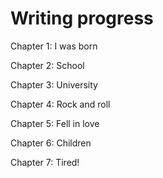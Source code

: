 Writing progress
================

Chapter 1: I was born

Chapter 2: School

Chapter 3: University

Chapter 4: Rock and roll

Chapter 5: Fell in love

Chapter 6: Children

Chapter 7: Tired!
